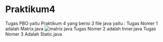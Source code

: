 # Praktikum4
Tugas PBO yaitu Praktikum 4 yang berisi 3 file java yaitu :
Tugas Nomer 1 adalah Matrix.java
![matrix java](https://user-images.githubusercontent.com/80385024/112766284-387b3180-903b-11eb-8126-8e2d0c4e54c5.jpg)
Tugas Nomer 2 adalah Inner.java
Tugas Nomer 3 Adalah Static.java
